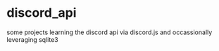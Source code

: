 # discord_api

some projects learning the discord api via discord.js and occassionally leveraging sqlite3 

